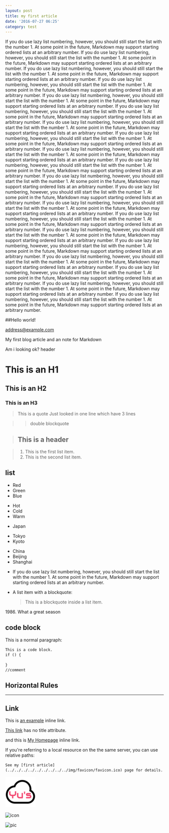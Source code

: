 ```yaml
---
layout: post
title: my first article
date: '2016-07-27 06:25'
category: test
---
```

If you do use lazy list numbering, however, you should still start the list with the number 1. At some point in the future, Markdown may support starting <!--more-->ordered lists at an arbitrary number. If you do use lazy list numbering, however, you should still start the list with the number 1. At some point in the future, Markdown may support starting ordered lists at an arbitrary number. If you do use lazy list numbering, however, you should still start the list with the number 1. At some point in the future, Markdown may support starting ordered lists at an arbitrary number. If you do use lazy list numbering, however, you should still start the list with the number 1. At some point in the future, Markdown may support starting ordered lists at an arbitrary number. If you do use lazy list numbering, however, you should still start the list with the number 1. At some point in the future, Markdown may support starting ordered lists at an arbitrary number. If you do use lazy list numbering, however, you should still start the list with the number 1. At some point in the future, Markdown may support starting ordered lists at an arbitrary number. If you do use lazy list numbering, however, you should still start the list with the number 1. At some point in the future, Markdown may support starting ordered lists at an arbitrary number. If you do use lazy list numbering, however, you should still start the list with the number 1. At some point in the future, Markdown may support starting ordered lists at an arbitrary number. If you do use lazy list numbering, however, you should still start the list with the number 1. At some point in the future, Markdown may support starting ordered lists at an arbitrary number. If you do use lazy list numbering, however, you should still start the list with the number 1. At some point in the future, Markdown may support starting ordered lists at an arbitrary number. If you do use lazy list numbering, however, you should still start the list with the number 1. At some point in the future, Markdown may support starting ordered lists at an arbitrary number. If you do use lazy list numbering, however, you should still start the list with the number 1. At some point in the future, Markdown may support starting ordered lists at an arbitrary number. If you do use lazy list numbering, however, you should still start the list with the number 1. At some point in the future, Markdown may support starting ordered lists at an arbitrary number. If you do use lazy list numbering, however, you should still start the list with the number 1. At some point in the future, Markdown may support starting ordered lists at an arbitrary number. If you do use lazy list numbering, however, you should still start the list with the number 1. At some point in the future, Markdown may support starting ordered lists at an arbitrary number. If you do use lazy list numbering, however, you should still start the list with the number 1. At some point in the future, Markdown may support starting ordered lists at an arbitrary number. If you do use lazy list numbering, however, you should still start the list with the number 1. At some point in the future, Markdown may support starting ordered lists at an arbitrary number. If you do use lazy list numbering, however, you should still start the list with the number 1. At some point in the future, Markdown may support starting ordered lists at an arbitrary number. If you do use lazy list numbering, however, you should still start the list with the number 1. At some point in the future, Markdown may support starting ordered lists at an arbitrary number. If you do use lazy list numbering, however, you should still start the list with the number 1. At some point in the future, Markdown may support starting ordered lists at an arbitrary number.

##Hello world!

<address@example.com>

My first blog article and an note for Markdown

Am i looking ok?
header

# This is an H1
## This is an H2
### This is an H3

> This is a quote
> Just looked in one line
> which have 3 lines

>> double blockquote

>## This is a header

>1. This is the first list item.
>2. This is the second list item.


## list

* Red
* Green
* Blue
+ Hot
+ Cold
+ Warm
- Japan
 + Tokyo
 + Kyoto
- China
 - Beijing
 - Shanghai


+ If you do use lazy list numbering, however, you should still start the list with the number 1. At some point in the future, Markdown may support starting ordered lists at an arbitrary number.
*   A list item with a blockquote:

    > This is a blockquote
    > inside a list item.

1986\. What a great season

## code block

This is a normal paragraph:

    This is a code block.
    if () {

    }
    //comment
## Horizontal Rules
***


## Link
This is [an example](http://example.com/ "Title") inline link.

[This link](http://example.net/) has no title attribute.

and this is [My Homepage](http://yus.website/ "MyPage") inline link.

If you're referring to a local resource on the the same server, you can use relative paths:

    See my [first article](../../../../../../../../../img/favicon/favicon.ico) page for details.

![Alt text](/img/favicon/favicon-96x96.png)

![icon](../../../../../../../../../img/favicon/favicon.ico)

![pic](/img/favicon/favicon.ico)
